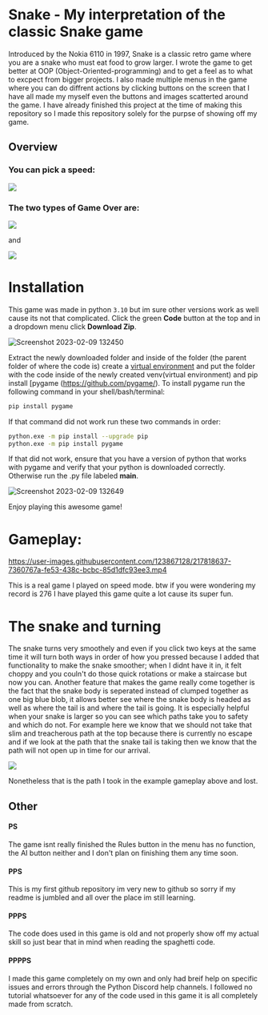 # Snake - My interpretation of the classic Snake game 
Introduced by the Nokia 6110 in 1997, Snake is a classic retro game where you are a snake who must eat food to grow larger. I wrote the game to get better at OOP (Object-Oriented-programming) and to get a feel as to what to excpect from bigger projects. I also made multiple menus in the game where you can do diffrent actions by clicking buttons on the screen that I have all made my myself even the buttons and images scatterted around the game. I have already finished this project at the time of making this repository so I made this repository solely for the purpse of showing off my game.

## Overview
### You can pick a speed: 
![](https://media.giphy.com/media/TZnc5GzsOotcJw3pik/giphy.gif)

### The two types of Game Over are: 
![](https://media.giphy.com/media/1OS6sC6roMBzoAXhDQ/giphy.gif) 

and 

![](https://media.giphy.com/media/fGlr3jYb6EpcQawd3M/giphy.gif)

# Installation
This game was made in python `3.10` but im sure other versions work as well cause its not that complicated. Click the green **Code** button at the top and in a dropdown menu click **Download Zip**. 

![Screenshot 2023-02-09 132450](https://user-images.githubusercontent.com/123867128/217780099-05945c98-ba4d-424a-a674-9fa5240da280.png)

Extract the newly downloaded folder and inside of the folder (the parent folder of where the code is) create a [virtual environment](https://github.com/pypa/virtualenv) and put the folder with the code inside of the newly created venv(virtual environment) and pip install [pygame (https://github.com/pygame/). 
To install pygame run the following command in your shell/bash/terminal:
```bash
pip install pygame
```
If that command did not work run these two commands in order:
```bash
python.exe -m pip install --upgrade pip
python.exe -m pip install pygame
```
If that did not work, ensure that you have a version of python that works with pygame and verify that your python is downloaded correctly. Otherwise run the .py file labeled **main**. 

![Screenshot 2023-02-09 132649](https://user-images.githubusercontent.com/123867128/217780107-242b5d65-c1b3-455b-91a5-a55278303b14.png)

Enjoy playing this awesome game!

# Gameplay:

https://user-images.githubusercontent.com/123867128/217818637-7360767a-fe53-438c-bcbc-85d1dfc93ee3.mp4

This is a real game I played on speed mode. btw if you were wondering my record is 276 I have played this game quite a lot cause its super fun.

# The snake and turning
The snake turns very smoothely and even if you click two keys at the same time it will turn both ways in order of how you pressed because I added that functionality to make the snake smoother; when I didnt have it in, it felt choppy and you couln't do those quick rotations or make a staircase but now you can. Another feature that makes the game really come together is the fact that the snake body is seperated instead of clumped together as one big blue blob, it allows better see where the snake body is headed as well as where the tail is and where the tail is going. It is especially helpful when your snake is larger so you can see which paths take you to safety and which do not. For example here we know that we should not take that slim and treacherous path at the top because there is currently no escape and if we look at the path that the snake tail is taking then we know that the path will not open up in time for our arrival.

![](https://user-images.githubusercontent.com/123867128/217461218-aaa110a3-2762-4a78-a2ea-b2ee4825279f.png)

Nonetheless that is the path I took in the example gameplay above and lost.
## Other
#### PS
The game isnt really finished the Rules button in the menu has no function, the AI button neither and I don't plan on finishing them any time soon.

#### PPS 
This is my first github repository im very new to github so sorry if my readme is jumbled and all over the place im still learning.

#### PPPS
The code does used in this game is old and not properly show off my actual skill so just bear that in mind when reading the spaghetti code.

#### PPPPS
I made this game completely on my own and only had breif help on specific issues and errors through the Python Discord help channels. I followed no tutorial whatsoever for any of the code used in this game it is all completely made from scratch.
